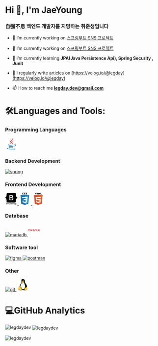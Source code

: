 <h1 align="left">Hi 👋, I'm JaeYoung</h1>
<h3 >自强不息 백엔드 개발자를 지망하는 취준생입니다</h3>


- 🔭 I’m currently working on [스프링부트 SNS 프로젝트](https://github.com/LegdayDev/SNS-Photogram)
- 🔭 I’m currently working on [스프링부트 SNS 프로젝트](https://github.com/LegdayDev/football)
- 🌱 I’m currently learning **JPA(Java Persistence Api), Spring Security , Junit**

- 📝 I regularly write articles on [https://velog.io/@legday](https://velog.io/@legday)

- 📫 How to reach me **legday.dev@gmail.com**


<h1 align="left">🛠️Languages and Tools:</h1>
<h3 align="left">Programming Languages</h3>
<a href="https://www.java.com" target="_blank" rel="noreferrer"> <img src="https://raw.githubusercontent.com/devicons/devicon/master/icons/java/java-original.svg" alt="java" width="40" height="40"/> </a> 
<h3 align="left">Backend Development</h3>
<a href="https://spring.io/" target="_blank" rel="noreferrer"> <img src="https://www.vectorlogo.zone/logos/springio/springio-icon.svg" alt="spring" width="40" height="40"/> </a>
<h3 align="left">Frontend Development</h3>
<p align="left"> <a href="https://getbootstrap.com" target="_blank" rel="noreferrer"> <img src="https://raw.githubusercontent.com/devicons/devicon/master/icons/bootstrap/bootstrap-plain-wordmark.svg" alt="bootstrap" width="40" height="40"/> </a> <a href="https://www.w3schools.com/css/" target="_blank" rel="noreferrer"> <img src="https://raw.githubusercontent.com/devicons/devicon/master/icons/css3/css3-original-wordmark.svg" alt="css3" width="40" height="40"/> </a> <a href="https://www.w3.org/html/" target="_blank" rel="noreferrer"> <img src="https://raw.githubusercontent.com/devicons/devicon/master/icons/html5/html5-original-wordmark.svg" alt="html5" width="40" height="40"/> </a> </p>
<h3 align="left">Database</h3>
<p align="left"> <a href="https://mariadb.org/" target="_blank" rel="noreferrer"> <img src="https://www.vectorlogo.zone/logos/mariadb/mariadb-icon.svg" alt="mariadb" width="40" height="40"/> </a> <a href="https://www.oracle.com/" target="_blank" rel="noreferrer"> <img src="https://raw.githubusercontent.com/devicons/devicon/master/icons/oracle/oracle-original.svg" alt="oracle" width="40" height="40"/> </a> </p>
<h3 align="left">Software tool</h3>
<p align="left"> <a href="https://www.figma.com/" target="_blank" rel="noreferrer"> <img src="https://www.vectorlogo.zone/logos/figma/figma-icon.svg" alt="figma" width="40" height="40"/> </a> <a href="https://postman.com" target="_blank" rel="noreferrer"> <img src="https://www.vectorlogo.zone/logos/getpostman/getpostman-icon.svg" alt="postman" width="40" height="40"/> </a> </p>
<h3 align="left">Other</h3>
<p align="left"> <a href="https://git-scm.com/" target="_blank" rel="noreferrer"> <img src="https://www.vectorlogo.zone/logos/git-scm/git-scm-icon.svg" alt="git" width="40" height="40"/> </a> <a href="https://www.linux.org/" target="_blank" rel="noreferrer"> <img src="https://raw.githubusercontent.com/devicons/devicon/master/icons/linux/linux-original.svg" alt="linux" width="40" height="40"/> </a> </p>

<h1 align="left">💻GitHub Analytics</h1>






<p><img align="left" src="https://github-readme-stats.vercel.app/api/top-langs?username=legdaydev&show_icons=true&locale=en&layout=compact" alt="legdaydev" /></p>

<p>&nbsp;<img align="center" src="https://github-readme-stats.vercel.app/api?username=legdaydev&show_icons=true&locale=en" alt="legdaydev" /></p>

<p><img align="center" src="https://github-readme-streak-stats.herokuapp.com/?user=legdaydev&" alt="legdaydev" /></p>
